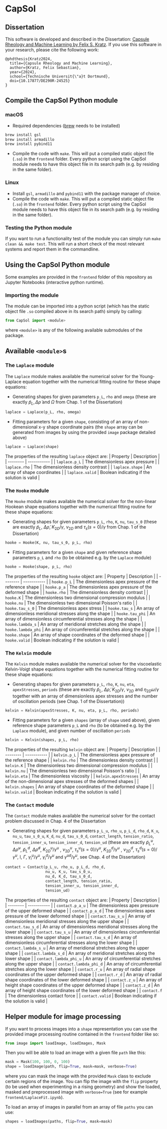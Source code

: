 # CapSol
## Dissertation
This software is developed and described in the Dissertation: [Capsule Rheology and Machine Learning by Felix S. Kratz](http://dx.doi.org/10.17877/DE290R-24525).
If you use this software in your research, please cite the following work:
```
@phdthesis{Kratz2024,
  title={Capsule Rheology and Machine Learning},
  author={Kratz, Felix Sebastian},
  year={2024},
  school={Technische Universit{\"a}t Dortmund},
  doi={10.17877/DE290R-24525}
}
```

## Compile the CapSol Python module
### macOS
* Required dependencies ([brew](https://brew.sh) needs to be installed)
```bash
brew install gsl
brew install armadillo
brew install pybind11
```
* Compile the code with `make`. This will put a compiled static object file (`.so`) in the `frontend` folder. Every python script using the CapSol module needs to have this object file in its search path (e.g. by residing in the same folder).

### Linux
* Install `gsl`, `armadillo` and `pybind11` with the package manager of choice.
* Compile the code with `make`. This will put a compiled static object file (`.so`) in the `frontend` folder. Every python script using the CapSol module needs to have this object file in its search path (e.g. by residing in the same folder).

### Testing the Python module
If you want to run a functionality test of the module you can simply run `make clean && make test`. This will run a short check of the most relevant systems and report them in the commandline.

## Using the CapSol Python module
Some examples are provided in the `frontend` folder of this repository as Jupyter Notebooks (interactive python runtime).

### Importing the module
The module can be imported into a python script (which has the static object file `.so` compiled above in its search path) simply by calling:
```python
from CapSol import <module>
```
where `<module>` is any of the following available submodules of the package.

## Available `<module>`s
### The `Laplace` module
The `Laplace` module makes available the numerical solver for the Young-Laplace
equation together with the numerical fitting routine for these shape equations:

* Generating shapes for given parameters `p_L`, `rho` and `omega` (these are exactly $\tilde{p}_L, \Delta\tilde{\rho}$ and $\Omega$ from Chap. 1 of the Dissertation)
```python
laplace = Laplace(p_L, rho, omega)
```

* Fitting parameters for a given `shape`, consisting of an array of non-dimensional x-y shape coordinate pairs (the `shape` array can be generated from images by using the provided `image` package detailed above)
```python
laplace = Laplace(shape)
```

The properties of the resulting `laplace` object are:
| Property | Description |
| -------- | ----------- |
| `laplace.p_L` | The dimensionless apex pressure |
| `laplace.rho` | The dimensionless density contrast |
| `laplace.shape` | An array of shape coordinates |
| `laplace.valid` | Boolean indicating if the solution is valid |

### The `Hooke` module
The `Hooke` module makes available the numerical solver for the non-linear Hookean shape
equations together with the numerical fitting routine for these shape equations:

* Generating shapes for given parameters `p_L`, `rho`, `K`, `nu`, `tau_s_0` (these are exactly $\tilde{p}_L$, $\Delta\tilde{\rho}$, $K_{2D} / \gamma$, $\nu_{2D}$ and $\tau_s(s = 0) / \gamma$ from Chap. 1 of the Dissertation)
```python
hooke = Hooke(K, nu, tau_s_0, p_L, rho)
```

* Fitting parameters for a given `shape` and given reference shape parameters `p_L` and `rho` (to be obtained e.g. by the `Laplace` module)
```python
hooke = Hooke(shape, p_L, rho)
```

The properties of the resulting `hooke` object are:
| Property | Description |
| -------- | ----------- |
| `hooke.p_L` | The dimensionless apex pressure of the reference shape |
| `hooke.p_a` | The dimensionless apex pressure of the deformed shape |
| `hooke.rho` | The dimensionless density contrast |
| `hooke.K` | The dimensionless two dimensional compression modulus |
| `hooke.nu` | The dimensionless two dimensional Poisson's ratio |
| `hooke.tau_s_0` | The dimensionless apex stress |
| `hooke.tau_s` | An array of dimensionless meridional stresses along the shape |
| `hooke.tau_phi` | An array of dimensionless circumferential stresses along the shape |
| `hooke.lambda_s` | An array of meridional stretches along the shape |
| `hooke.lambda_phi` | An array of circumferential stretches along the shape |
| `hooke.shape` | An array of shape coordinates of the deformed shape |
| `hooke.valid` | Boolean indicating if the solution is valid |

### The `Kelvin` module
The `Kelvin` module makes available the numerical solver for the viscoelastic Kelvin-Voigt shape
equations together with the numerical fitting routine for these shape equations:

* Generating shapes for given parameters `p_L`, `rho`, `K`, `nu`, `eta`, `apexStresses`, `periods` (these are exactly $\tilde{p}_L$, $\Delta\tilde{\rho}$, $K_{2D} / \gamma$, $\nu_{2D}$ and $\eta_{2D} \omega / \gamma$ together with an array of dimensionless apex stresses and the number of oscillation periods (see Chap. 1 of the Dissertation))
```python
kelvin = Kelvin(apexStresses, K, nu, eta, p_L, rho, periods)
```

* Fitting parameters for a given `shapes` (array of `shape` used above), given reference shape parameters `p_L` and `rho` (to be obtained e.g. by the `Laplace` module), and given number of oscillation `periods`
```python
kelvin = Kelvin(shapes, p_L, rho)
```

The properties of the resulting `kelvin` object are:
| Property | Description |
| -------- | ----------- |
| `kelvin.p_L` | The dimensionless apex pressure of the reference shape |
| `kelvin.rho` | The dimensionless density contrast |
| `kelvin.K` | The dimensionless two dimensional compression modulus |
| `kelvin.nu` | The dimensionless two dimensional Poisson's ratio |
| `kelvin.eta` | The dimensionless viscosity |
| `kelvin.apexStresses` | An array of the non-dimensional apex stresses of the deformed shapes |
| `kelvin.shapes` | An array of shape coordinates of the deformed shape |
| `kelvin.valid` | Boolean indicating if the solution is valid |

### The `Contact` module
The `Contact` module makes available the numerical solver for the contact problem discussed in Chap. 4 of the Dissertation

* Generating shapes for given parameters `p_L_u`, `rho_u`, `p_L_d`, `rho_d`, `K_u`, `nu_u`, `tau_s_0_u`, `K_d`, `nu_d`, `tau_s_0_d`, `contact_length`, `tension_ratio`, `tension_inner_u`, `tension_inner_d`, `tension_ud`  (these are exactly $\tilde{p}_L^u$, $\Delta\tilde{\rho}^u$, $\tilde{p}_L^d$, $\Delta\tilde{\rho}^d$, $K_{2D}^u / \gamma^u$ , $\nu_{2D}^u$, $\tau_s^u(s = 0) / \gamma^u$, $K_{2D}^d / \gamma^u$ , $\nu_{2D}^d$, $\tau_s^d(s = 0) / \gamma^u$, l, $\Gamma$, $\gamma^u_i / \gamma^u$,  $\gamma^d_i / \gamma^u$ and $\gamma^{ud} / \gamma^u$, see Chap. 4 of the Dissertation)
```python
contact = Contact(p_L_u, rho_u, p_L_d, rho_d,
                  nu_u, K_u, tau_s_0_u,
                  nu_d, K_d, tau_s_0_d,
                  contact_length, tension_ratio,
                  tension_inner_u, tension_inner_d,
                  tension_ud)
```

The properties of the resulting `contact` object are:
| Property | Description |
| -------- | ----------- |
| `contact.p_a_u` | The dimensionless apex pressure of the upper deformed shape |
| `contact.p_a_d` | The dimensionless apex pressure of the lower deformed shape |
| `contact.tau_s_u` | An array of dimensionless meridional stresses along the upper shape |
| `contact.tau_s_d` | An array of dimensionless meridional stresses along the lower shape |
| `contact.tau_s_u` | An array of dimensionless circumferential stresses along the upper shape |
| `contact.tau_s_d` | An array of dimensionless circumferential stresses along the lower shape |
| `contact.lambda_s_u` | An array of meridional stretches along the upper shape |
| `contact.lambda_s_d` | An array of meridional stretches along the lower shape |
| `contact.lambda_phi_u` | An array of circumferential stretches along the upper shape |
| `contact.lambda_phi_d` | An array of circumferential stretches along the lower shape |
| `contact.r_u` | An array of radial shape coordinates of the upper deformed shape |
| `contact.r_d` | An array of radial shape coordinates of the lower deformed shape |
| `contact.z_u` | An array of height shape coordinates of the upper deformed shape |
| `contact.z_d` | An array of height shape coordinates of the lower deformed shape |
| `contact.f` | The dimensionless contact force |
| `contact.valid` | Boolean indicating if the solution is valid |

## Helper module for image processing
If you want to process images into a `shape` representation you can use the provided image processing routine contained in the `frontend` folder like so:
```python
from image import loadImage, loadImages, Mask
```
Then you will be able to load an image with a given file `path` like this:
```python
mask = Mask(100, 100, 0, 100)
shape = loadImage(path, flip=True, mask=mask, verbose=True)
```
where you can mask the image with the provided `Mask` class to exclude certain regions of the image. You can flip the image with the `flip` property (to be used when experimenting in a rising geometry) and show the loaded, masked and preprocessed image with `verbose=True` (see for example `frontend/LaplaceFit.ipynb`).

To load an array of images in parallel from an array of file `paths` you can use:
```python
shapes = loadImages(paths, flip=True, mask=mask)
```


